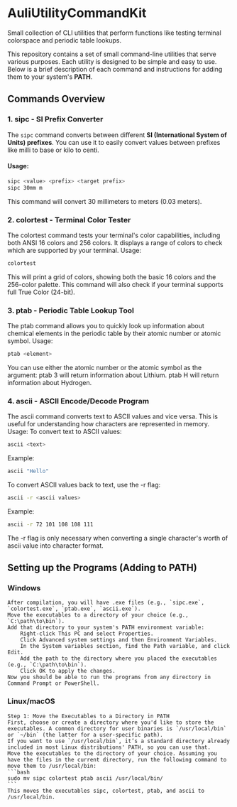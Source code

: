 # AuliUtilityCommandKit
Small collection of CLI utilities that perform functions like testing terminal colorspace and periodic table lookups.

This repository contains a set of small command-line utilities that serve various purposes. Each utility is designed to be simple and easy to use. Below is a brief description of each command and instructions for adding them to your system's **PATH**.

## Commands Overview

### 1. **sipc** - SI Prefix Converter
The `sipc` command converts between different **SI (International System of Units) prefixes**. You can use it to easily convert values between prefixes like milli to base or kilo to centi.

#### Usage:
```bash
sipc <value> <prefix> <target prefix>
sipc 30mm m
```
This command will convert 30 millimeters to meters (0.03 meters).


### 2. colortest - Terminal Color Tester
The colortest command tests your terminal's color capabilities, including both ANSI 16 colors and 256 colors. It displays a range of colors to check which are supported by your terminal.
Usage:
```bash
colortest
```
This will print a grid of colors, showing both the basic 16 colors and the 256-color palette. This command will also check if your terminal supports full True Color (24-bit).

### 3. ptab - Periodic Table Lookup Tool
The ptab command allows you to quickly look up information about chemical elements in the periodic table by their atomic number or atomic symbol.
Usage:
```bash
ptab <element>
```
You can use either the atomic number or the atomic symbol as the argument:
    ptab 3 will return information about Lithium.
    ptab H will return information about Hydrogen.

### 4. ascii - ASCII Encode/Decode Program
The ascii command converts text to ASCII values and vice versa. This is useful for understanding how characters are represented in memory.
Usage:
    To convert text to ASCII values:
```bash
ascii <text>
```
Example:
```bash
ascii "Hello"
```
To convert ASCII values back to text, use the -r flag:
```bash
ascii -r <ascii values>
```
Example:
```bash
ascii -r 72 101 108 108 111
```
The -r flag is only necessary when converting a single character's worth of ascii value into character format.

## Setting up the Programs (Adding to PATH)

### Windows
    After compilation, you will have .exe files (e.g., `sipc.exe`, `colortest.exe`, `ptab.exe`, `ascii.exe`).
    Move the executables to a directory of your choice (e.g., `C:\path\to\bin`).
    Add that directory to your system's PATH environment variable:
        Right-click This PC and select Properties.
        Click Advanced system settings and then Environment Variables.
        In the System variables section, find the Path variable, and click Edit.
        Add the path to the directory where you placed the executables (e.g., `C:\path\to\bin`).
        Click OK to apply the changes.
    Now you should be able to run the programs from any directory in Command Prompt or PowerShell.
    
### Linux/macOS
    Step 1: Move the Executables to a Directory in PATH
    First, choose or create a directory where you'd like to store the executables. A common directory for user binaries is `/usr/local/bin` or `~/bin` (the latter for a user-specific path).
    If you want to use `/usr/local/bin`, it’s a standard directory already included in most Linux distributions' PATH, so you can use that.
    Move the executables to the directory of your choice. Assuming you have the files in the current directory, run the following command to move them to /usr/local/bin:
    ```bash
    sudo mv sipc colortest ptab ascii /usr/local/bin/
    ```
    This moves the executables sipc, colortest, ptab, and ascii to /usr/local/bin.
